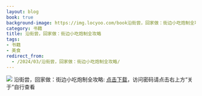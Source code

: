 ```yaml
---
layout: blog
book: true
background-image: https://img.locyoo.com/book沿街尝，回家做：街边小吃炮制全攻略.jpg
category: 书籍
title: 沿街尝，回家做：街边小吃炮制全攻略
tags:
- 书籍
- 美食
redirect_from:
  - /2024/03/沿街尝，回家做：街边小吃炮制全攻略/
---
```

![](https://img.locyoo.com/book沿街尝，回家做：街边小吃炮制全攻略.jpg)
沿街尝，回家做：街边小吃炮制全攻略: <a name = "ref1" href="https://url18.ctfile.com/f/50983618-1357865423-73b34f?p=3619">点击下载</a>，访问密码请点击右上方“关于”自行查看